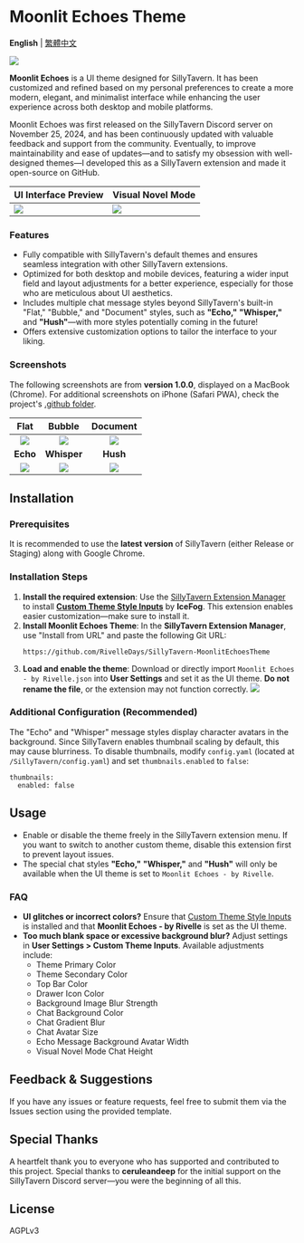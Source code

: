 # Moonlit Echoes Theme

**English** | [繁體中文](https://github.com/RivelleDays/SillyTavern-MoonlitEchoesTheme/blob/main/.github/README-zh_Hant.md)

![](https://github.com/RivelleDays/SillyTavern-MoonlitEchoesTheme/blob/main/.github/chat_screen_demo_preview.jpg)

**Moonlit Echoes** is a UI theme designed for SillyTavern. It has been customized and refined based on my personal preferences to create a more modern, elegant, and minimalist interface while enhancing the user experience across both desktop and mobile platforms.

Moonlit Echoes was first released on the SillyTavern Discord server on November 25, 2024, and has been continuously updated with valuable feedback and support from the community. Eventually, to improve maintainability and ease of updates—and to satisfy my obsession with well-designed themes—I developed this as a SillyTavern extension and made it open-source on GitHub.

| UI Interface Preview | Visual Novel Mode |
|----------------------|-------------------|
| ![](https://github.com/RivelleDays/SillyTavern-MoonlitEchoesTheme/blob/main/.github/ui_overview_preview.jpg)     | ![](https://github.com/RivelleDays/SillyTavern-MoonlitEchoesTheme/blob/main/.github/visual_novel_mode_preview.jpg)    |

### Features
- Fully compatible with SillyTavern's default themes and ensures seamless integration with other SillyTavern extensions.
- Optimized for both desktop and mobile devices, featuring a wider input field and layout adjustments for a better experience, especially for those who are meticulous about UI aesthetics.
- Includes multiple chat message styles beyond SillyTavern's built-in "Flat," "Bubble," and "Document" styles, such as **"Echo,"** **"Whisper,"** and **"Hush"**—with more styles potentially coming in the future!
- Offers extensive customization options to tailor the interface to your liking.

### Screenshots
The following screenshots are from **version 1.0.0**, displayed on a MacBook (Chrome). For additional screenshots on iPhone (Safari PWA), check the project's [.github folder](https://github.com/RivelleDays/SillyTavern-MoonlitEchoesTheme/tree/main/.github).

| **Flat** | **Bubble** | **Document** |
|:------:|:--------:|:----------:|
| ![](https://github.com/RivelleDays/SillyTavern-MoonlitEchoesTheme/blob/main/.github/chat_style_flat_preview.jpg) | ![](https://github.com/RivelleDays/SillyTavern-MoonlitEchoesTheme/blob/main/.github/chat_style_bubble_preview.jpg) | ![](https://github.com/RivelleDays/SillyTavern-MoonlitEchoesTheme/blob/main/.github/chat_style_document_preview.jpg) |
| **Echo** | **Whisper** | **Hush** |
| ![](https://github.com/RivelleDays/SillyTavern-MoonlitEchoesTheme/blob/main/.github/chat_style_echo_preview.jpg) | ![](https://github.com/RivelleDays/SillyTavern-MoonlitEchoesTheme/blob/main/.github/chat_style_whisper_preview.jpg) | ![](https://github.com/RivelleDays/SillyTavern-MoonlitEchoesTheme/blob/main/.github/chat_style_hush_preview.jpg) |

## Installation
### Prerequisites
It is recommended to use the **latest version** of SillyTavern (either Release or Staging) along with Google Chrome.

### Installation Steps
1. **Install the required extension**: Use the [SillyTavern Extension Manager](https://docs.sillytavern.app/extensions/) to install **[Custom Theme Style Inputs](https://github.com/IceFog72/SillyTavern-CustomThemeStyleInputs)** by **IceFog**. This extension enables easier customization—make sure to install it.
2. **Install Moonlit Echoes Theme**: In the **SillyTavern Extension Manager**, use "Install from URL" and paste the following Git URL:
   ```
   https://github.com/RivelleDays/SillyTavern-MoonlitEchoesTheme
   ```
3. **Load and enable the theme**: Download or directly import `Moonlit Echoes - by Rivelle.json` into **User Settings** and set it as the UI theme. **Do not rename the file**, or the extension may not function correctly.
   ![](https://github.com/RivelleDays/SillyTavern-MoonlitEchoesTheme/blob/main/.github/installation_guide.png)

### Additional Configuration (Recommended)
The "Echo" and "Whisper" message styles display character avatars in the background. Since SillyTavern enables thumbnail scaling by default, this may cause blurriness. To disable thumbnails, modify `config.yaml` (located at `/SillyTavern/config.yaml`) and set `thumbnails.enabled` to `false`:
   ```
   thumbnails:
     enabled: false
   ```

## Usage
- Enable or disable the theme freely in the SillyTavern extension menu. If you want to switch to another custom theme, disable this extension first to prevent layout issues.
- The special chat styles **"Echo,"** **"Whisper,"** and **"Hush"** will only be available when the UI theme is set to `Moonlit Echoes - by Rivelle`.

### FAQ
- **UI glitches or incorrect colors?** Ensure that [Custom Theme Style Inputs](https://github.com/IceFog72/SillyTavern-CustomThemeStyleInputs) is installed and that **Moonlit Echoes - by Rivelle** is set as the UI theme.
- **Too much blank space or excessive background blur?** Adjust settings in **User Settings > Custom Theme Inputs**. Available adjustments include:
  * Theme Primary Color
  * Theme Secondary Color
  * Top Bar Color
  * Drawer Icon Color
  * Background Image Blur Strength
  * Chat Background Color
  * Chat Gradient Blur
  * Chat Avatar Size
  * Echo Message Background Avatar Width
  * Visual Novel Mode Chat Height

## Feedback & Suggestions
If you have any issues or feature requests, feel free to submit them via the Issues section using the provided template.

## Special Thanks
A heartfelt thank you to everyone who has supported and contributed to this project. Special thanks to **ceruleandeep** for the initial support on the SillyTavern Discord server—you were the beginning of all this.

## License
AGPLv3
